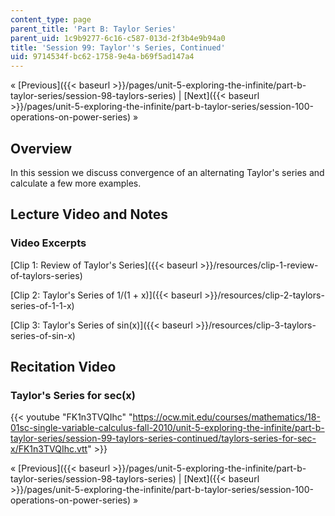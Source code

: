 ```yaml
---
content_type: page
parent_title: 'Part B: Taylor Series'
parent_uid: 1c9b9277-6c16-c587-013d-2f3b4e9b94a0
title: 'Session 99: Taylor''s Series, Continued'
uid: 9714534f-bc62-1758-9e4a-b69f5ad147a4
---
```


« [Previous]({{< baseurl >}}/pages/unit-5-exploring-the-infinite/part-b-taylor-series/session-98-taylors-series) | [Next]({{< baseurl >}}/pages/unit-5-exploring-the-infinite/part-b-taylor-series/session-100-operations-on-power-series) »

Overview
--------

In this session we discuss convergence of an alternating Taylor's series and calculate a few more examples.

Lecture Video and Notes
-----------------------

### Video Excerpts

[Clip 1: Review of Taylor's Series]({{< baseurl >}}/resources/clip-1-review-of-taylors-series)

[Clip 2: Taylor's Series of 1/(1 + x)]({{< baseurl >}}/resources/clip-2-taylors-series-of-1-1-x)

[Clip 3: Taylor's Series of sin(x)]({{< baseurl >}}/resources/clip-3-taylors-series-of-sin-x)

Recitation Video
----------------

  

### Taylor's Series for sec(x)

{{< youtube "FK1n3TVQIhc" "https://ocw.mit.edu/courses/mathematics/18-01sc-single-variable-calculus-fall-2010/unit-5-exploring-the-infinite/part-b-taylor-series/session-99-taylors-series-continued/taylors-series-for-sec-x/FK1n3TVQIhc.vtt" >}}

« [Previous]({{< baseurl >}}/pages/unit-5-exploring-the-infinite/part-b-taylor-series/session-98-taylors-series) | [Next]({{< baseurl >}}/pages/unit-5-exploring-the-infinite/part-b-taylor-series/session-100-operations-on-power-series) »